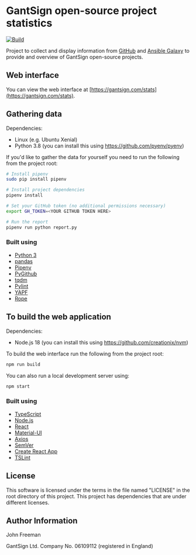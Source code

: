 # GantSign open-source project statistics

[![Build](https://github.com/gantsign/stats/workflows/Build/badge.svg)](https://github.com/gantsign/stats/actions?query=workflow%3ABuild)

Project to collect and display information from
[GitHub](https://developer.github.com/v3/) and
[Ansible Galaxy](https://galaxy.ansible.com/api/v1/) to provide and overview of
GantSign open-source projects.

## Web interface

You can view the web interface at
[https://gantsign.com/stats](https://gantsign.com/stats).

## Gathering data

Dependencies:
* Linux (e.g. Ubuntu Xenial)
* Python 3.8 (you can install this using https://github.com/pyenv/pyenv)

If you'd like to gather the data for yourself you need to run the following
from the project root:

```bash
# Install pipenv
sudo pip install pipenv

# Install project dependencies
pipenv install

# Set your GitHub token (no additional permissions necessary)
export GH_TOKEN=<YOUR GITHUB TOKEN HERE>

# Run the report
pipenv run python report.py
```

### Built using

* [Python 3](https://www.python.org)
* [pandas](https://pandas.pydata.org/)
* [Pipenv](https://github.com/pypa/pipenv)
* [PyGithub](https://github.com/PyGithub/PyGithub)
* [tqdm](https://github.com/tqdm/tqdm)
* [Pylint](https://www.pylint.org)
* [YAPF](https://github.com/google/yapf)
* [Rope](https://github.com/python-rope/rope)

## To build the web application

Dependencies:
* Node.js 18 (you can install this using https://github.com/creationix/nvm)

To build the web interface run the following from the project root:

```bash
npm run build
```

You can also run a local development server using:

```bash
npm start
```

### Built using

* [TypeScript](https://www.typescriptlang.org)
* [Node.js](https://nodejs.org)
* [React](https://reactjs.org)
* [Material-UI](https://material-ui.com)
* [Axios](https://www.npmjs.com/package/axios)
* [SemVer](https://www.npmjs.com/package/semver)
* [Create React App](https://facebook.github.io/create-react-app/)
* [TSLint](https://palantir.github.io/tslint/)

## License

This software is licensed under the terms in the file named "LICENSE" in the
root directory of this project. This project has dependencies that are under
different licenses.

## Author Information

John Freeman

GantSign Ltd.
Company No. 06109112 (registered in England)
